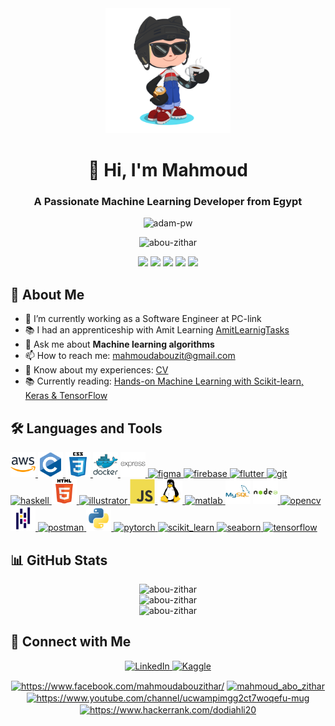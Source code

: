<div>
    <div align="center">
        <img src="https://raw.githubusercontent.com/AhmedFathyDev/AhmedFathyDev/main/GitHub.png" alt="GitHub Octocat Drinking a Cup of Coffee" height="200">
    </div>

<h1 align="center">👋 Hi, I'm Mahmoud</h1>

<h3 align="center">A Passionate Machine Learning Developer from Egypt</h3>

<p align="center"><img src="https://github.com/Adam-pw/Adam-pw/blob/main/animation_500_kxa883sd.gif" alt="adam-pw"></p>

<p align="center">
    <img src="https://komarev.com/ghpvc/?username=abou-zithar&label=Profile%20views&color=0e75b6&style=flat" alt="abou-zithar">
</p>

<p align="center">
    <img src="https://img.shields.io/badge/Age-23-blue">
    <img src="https://img.shields.io/badge/Focus-Machine%20Learning%20%26%20Data%20Science-red">
    <img src="https://img.shields.io/badge/Lives-Alexandria-blue">
    <img src="https://img.shields.io/badge/Languages-English%20%26%20Arabic-orange">
    <img src="https://img.shields.io/badge/State-Fresh%20Graduate-blueviolet">
</p>

## 📖 About Me

- 🌱 I’m currently working as a Software Engineer at PC-link
- 📚 I had an apprenticeship with Amit Learning [AmitLearnigTasks](https://github.com/abou-zithar/AMIT.Machine.learning)
- 💬 Ask me about **Machine learning algorithms**
- 📫 How to reach me: [mahmoudabouzit@gmail.com](mailto:mahmoudabouzit@gmail.com)
- 📄 Know about my experiences: [CV](https://drive.google.com/file/d/1tFYxPfMmTtjoBF4n_QzFTi_3WQZeb0Cc/view?usp=share_link)
- 📚 Currently reading: [Hands-on Machine Learning with Scikit-learn, Keras & TensorFlow](https://www.amazon.com/Hands-Machine-Learning-Scikit-Learn-TensorFlow/dp/1492032646/ref=sr_1_1?crid=2NJNQNMW79MWO&keywords=hands+on+machine+learning+with+scikit-learn+and+tensorflow+2&qid=1650770679&sprefix=hands+on+machin+%2Caps%2C220&sr=8-1)

## 🛠️ Languages and Tools

 <a href="https://aws.amazon.com" target="_blank" rel="noreferrer"> <img src="https://raw.githubusercontent.com/devicons/devicon/master/icons/amazonwebservices/amazonwebservices-original-wordmark.svg" alt="aws" width="40" height="40"/> </a> <a href="https://www.cprogramming.com/" target="_blank" rel="noreferrer"> <img src="https://raw.githubusercontent.com/devicons/devicon/master/icons/c/c-original.svg" alt="c" width="40" height="40"/> </a> <a href="https://www.w3schools.com/css/" target="_blank" rel="noreferrer"> <img src="https://raw.githubusercontent.com/devicons/devicon/master/icons/css3/css3-original-wordmark.svg" alt="css3" width="40" height="40"/> </a> <a href="https://www.docker.com/" target="_blank" rel="noreferrer"> <img src="https://raw.githubusercontent.com/devicons/devicon/master/icons/docker/docker-original-wordmark.svg" alt="docker" width="40" height="40"/> </a> <a href="https://expressjs.com" target="_blank" rel="noreferrer"> <img src="https://raw.githubusercontent.com/devicons/devicon/master/icons/express/express-original-wordmark.svg" alt="express" width="40" height="40"/> </a> <a href="https://www.figma.com/" target="_blank" rel="noreferrer"> <img src="https://www.vectorlogo.zone/logos/figma/figma-icon.svg" alt="figma" width="40" height="40"/> </a> <a href="https://firebase.google.com/" target="_blank" rel="noreferrer"> <img src="https://www.vectorlogo.zone/logos/firebase/firebase-icon.svg" alt="firebase" width="40" height="40"/> </a> <a href="https://flutter.dev" target="_blank" rel="noreferrer"> <img src="https://www.vectorlogo.zone/logos/flutterio/flutterio-icon.svg" alt="flutter" width="40" height="40"/> </a> <a href="https://git-scm.com/" target="_blank" rel="noreferrer"> <img src="https://www.vectorlogo.zone/logos/git-scm/git-scm-icon.svg" alt="git" width="40" height="40"/> </a> <a href="https://www.haskell.org/" target="_blank" rel="noreferrer"> <img src="https://upload.wikimedia.org/wikipedia/commons/1/1c/Haskell-Logo.svg" alt="haskell" width="40" height="40"/> </a> <a href="https://www.w3.org/html/" target="_blank" rel="noreferrer"> <img src="https://raw.githubusercontent.com/devicons/devicon/master/icons/html5/html5-original-wordmark.svg" alt="html5" width="40" height="40"/> </a> <a href="https://www.adobe.com/in/products/illustrator.html" target="_blank" rel="noreferrer"> <img src="https://www.vectorlogo.zone/logos/adobe_illustrator/adobe_illustrator-icon.svg" alt="illustrator" width="40" height="40"/> </a> <a href="https://developer.mozilla.org/en-US/docs/Web/JavaScript" target="_blank" rel="noreferrer"> <img src="https://raw.githubusercontent.com/devicons/devicon/master/icons/javascript/javascript-original.svg" alt="javascript" width="40" height="40"/> </a> <a href="https://www.linux.org/" target="_blank" rel="noreferrer"> <img src="https://raw.githubusercontent.com/devicons/devicon/master/icons/linux/linux-original.svg" alt="linux" width="40" height="40"/> </a> <a href="https://www.mathworks.com/" target="_blank" rel="noreferrer"> <img src="https://upload.wikimedia.org/wikipedia/commons/2/21/Matlab_Logo.png" alt="matlab" width="40" height="40"/> </a><img src="https://raw.githubusercontent.com/devicons/devicon/master/icons/mysql/mysql-original-wordmark.svg" alt="mysql" width="40" height="40"/> </a> <a href="https://nodejs.org" target="_blank" rel="noreferrer"> <img src="https://raw.githubusercontent.com/devicons/devicon/master/icons/nodejs/nodejs-original-wordmark.svg" alt="nodejs" width="40" height="40"/> </a> <a href="https://opencv.org/" target="_blank" rel="noreferrer"> <img src="https://www.vectorlogo.zone/logos/opencv/opencv-icon.svg" alt="opencv" width="40" height="40"/> </a> <a href="https://pandas.pydata.org/" target="_blank" rel="noreferrer"> <img src="https://raw.githubusercontent.com/devicons/devicon/2ae2a900d2f041da66e950e4d48052658d850630/icons/pandas/pandas-original.svg" alt="pandas" width="40" height="40"/> </a> <a href="https://postman.com" target="_blank" rel="noreferrer"> <img src="https://www.vectorlogo.zone/logos/getpostman/getpostman-icon.svg" alt="postman" width="40" height="40"/> </a> <a href="https://www.python.org" target="_blank" rel="noreferrer"> <img src="https://raw.githubusercontent.com/devicons/devicon/master/icons/python/python-original.svg" alt="python" width="40" height="40"/> </a> <a href="https://pytorch.org/" target="_blank" rel="noreferrer"> <img src="https://www.vectorlogo.zone/logos/pytorch/pytorch-icon.svg" alt="pytorch" width="40" height="40"/> </a> <a href="https://scikit-learn.org/" target="_blank" rel="noreferrer"> <img src="https://upload.wikimedia.org/wikipedia/commons/0/05/Scikit_learn_logo_small.svg" alt="scikit_learn" width="40" height="40"/> </a> <a href="https://seaborn.pydata.org/" target="_blank" rel="noreferrer"> <img src="https://seaborn.pydata.org/_images/logo-mark-lightbg.svg" alt="seaborn" width="40" height="40"/> </a> <a href="https://www.tensorflow.org" target="_blank" rel="noreferrer"> <img src="https://www.vectorlogo.zone/logos/tensorflow/tensorflow-icon.svg" alt="tensorflow" width="40" height="40"/> </a> 

## 📊 GitHub Stats

<div align="center">
    <img src="https://github-readme-stats.vercel.app/api/top-langs?username=abou-zithar&show_icons=true&locale=en&layout=compact" alt="abou-zithar" />
    <br>
    <img src="https://github-readme-stats.vercel.app/api?username=abou-zithar&show_icons=true&locale=en" alt="abou-zithar" />
    <br>
    <img src="https://github-readme-streak-stats.herokuapp.com/?user=abou-zithar&" alt="abou-zithar" />
</div>



## 📱 Connect with Me

<div align="center">
    <a href="https://www.linkedin.com/in/mahmoud-abou-zithar-135520170/" target="_blank">
        <img src="https://raw.githubusercontent.com/rahuldkjain/github-profile-readme-generator/master/src/images/icons/Social/linked-in-alt.svg" alt="LinkedIn" height="30" width="40" />
    </a>
    <a href="https://www.kaggle.com/mahmoudabouzithar" target="_blank">
        <img src="https://raw.githubusercontent.com/rahuldkjain/github-profile-readme-generator/master/src/images/icons/Social/kaggle.svg" alt="Kaggle" height="30" width="40" />
    </a>
  
<a href="https://www.facebook.com/MahmoudAbouzithar/" target="blank"><img align="center" src="https://raw.githubusercontent.com/rahuldkjain/github-profile-readme-generator/master/src/images/icons/Social/facebook.svg" alt="https://www.facebook.com/mahmoudabouzithar/" height="30" width="40" /></a>
<a href="https://instagram.com/mahmoud_abo_zithar" target="blank"><img align="center" src="https://raw.githubusercontent.com/rahuldkjain/github-profile-readme-generator/master/src/images/icons/Social/instagram.svg" alt="mahmoud_abo_zithar" height="30" width="40" /></a>
<a href="https://www.youtube.com/channel/UCWAmpImGg2ct7woqefu-mug" target="blank"><img align="center" src="https://raw.githubusercontent.com/rahuldkjain/github-profile-readme-generator/master/src/images/icons/Social/youtube.svg" alt="https://www.youtube.com/channel/ucwampimgg2ct7woqefu-mug" height="30" width="40" /></a>
<a href="https://www.hackerrank.com/dodiahli20" target="blank"><img align="center" src="https://raw.githubusercontent.com/rahuldkjain/github-profile-readme-generator/master/src/images/icons/Social/hackerrank.svg" alt="https://www.hackerrank.com/dodiahli20" height="30" width="40" /></a>

